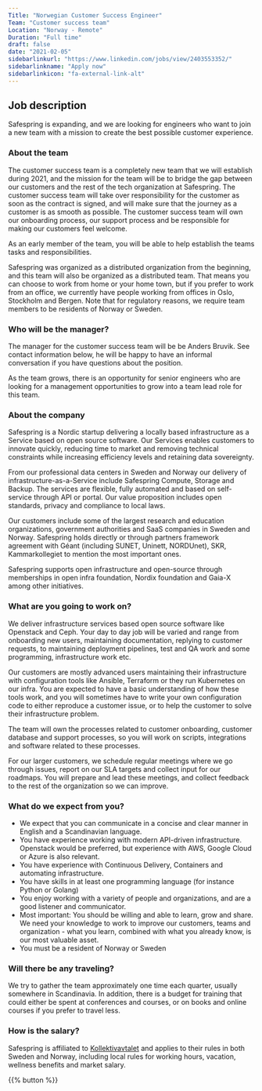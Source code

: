 ```yaml
---
Title: "Norwegian Customer Success Engineer"
Team: "Customer success team"
Location: "Norway - Remote"
Duration: "Full time"
draft: false
date: "2021-02-05"
sidebarlinkurl: "https://www.linkedin.com/jobs/view/2403553352/"
sidebarlinkname: "Apply now"
sidebarlinkicon: "fa-external-link-alt"
---
```


## Job description

Safespring is expanding, and we are looking for engineers who want to join a new team with a mission to create the best possible customer experience.

### About the team

The customer success team is a completely new team that we will establish during 2021, and the mission for the team will be to bridge the gap between our customers and the rest of the tech organization at Safespring. The customer success team will take over responsibility for the customer as soon as the contract is signed, and will make sure that the journey as a customer is as smooth as possible. The customer success team will own our onboarding process, our support process and be responsible for making our customers feel welcome.

As an early member of the team, you will be able to help establish the teams tasks and responsibilities.

Safespring was organized as a distributed organization from the beginning, and this team will also be organized as a distributed team. That means you can choose to work from home or your home town, but if you prefer to work from an office, we currently have people working from offices in Oslo, Stockholm and Bergen. Note that for regulatory reasons, we require team members to be residents of Norway or Sweden.

### Who will be the manager?

The manager for the customer success team will be be Anders Bruvik. See contact information below, he will be happy to have an informal conversation if you have questions about the position.

As the team grows, there is an opportunity for senior engineers who are looking for a management opportunities to grow into a team lead role for this team.

### About the company

Safespring is a Nordic startup delivering a locally based infrastructure as a Service based on open source software. Our Services enables customers to innovate quickly, reducing time to market and removing technical constraints while increasing efficiency levels and retaining data sovereignty.

From our professional data centers in Sweden and Norway our delivery of infrastructure-as-a-Service include Safespring Compute, Storage and Backup. The services are flexible, fully automated and based on self-service through API or portal. Our value proposition includes open standards, privacy and compliance to local laws.

Our customers include some of the largest research and education organizations, government authorities and SaaS companies in Sweden and Norway. Safespring holds directly or through partners framework agreement with Géant (including SUNET, Uninett, NORDUnet), SKR, Kammarkollegiet to mention the most important ones.

Safespring supports open infrastructure and open-source through memberships in open infra foundation, Nordix foundation and Gaia-X among other initiatives.

### What are you going to work on?

We deliver infrastructure services based open source software like Openstack and Ceph. Your day to day job will be varied and range from onboarding new users, maintaining documentation, replying to customer requests, to maintaining deployment pipelines, test and QA work and some programming, infrastructure work etc.

Our customers are mostly advanced users maintaining their infrastructure with configuration tools like Ansible, Terraform or they run Kubernetes on our infra. You are expected to have a basic understanding of how these tools work, and you will sometimes have to write your own configuration code to either reproduce a customer issue, or to help the customer to solve their infrastructure problem.

The team will own the processes related to customer onboarding, customer database and support processes, so you will work on scripts, integrations and software related to these processes.

For our larger customers, we schedule regular meetings where we go through issues, report on our SLA targets and collect input for our roadmaps. You will prepare and lead these meetings, and collect feedback to the rest of the organization so we can improve.

### What do we expect from you?

* We expect that you can communicate in a concise and clear manner in English and a Scandinavian language.
* You have experience working with modern API-driven infrastructure. Openstack would be preferred, but experience with AWS, Google Cloud or Azure is also relevant.
* You have experience with Continuous Delivery, Containers and automating infrastructure.
* You have skills in at least one programming language (for instance Python or Golang)
* You enjoy working with a variety of people and organizations, and are a good listener and communicator.
* Most important: You should be willing and able to learn, grow and share. We need your knowledge to work to improve our customers, teams and organization - what you learn, combined with what you already know, is our most valuable asset.
* You must be a resident of Norway or Sweden

### Will there be any traveling?

We try to gather the team approximately one time each quarter, usually somewhere in Scandinavia. In addition, there is a budget for training that could either be spent at conferences and courses, or on books and online courses if you prefer to travel less.

### How is the salary?

Safespring is affiliated to [Kollektivavtalet](https://www.itot.se/) and applies to their rules in both Sweden and Norway, including local rules for working hours, vacation, wellness benefits and market salary.

{{% button %}}
